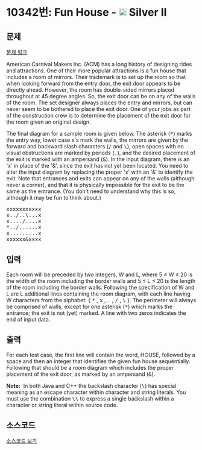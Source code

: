 # 10342번: Fun House - <img src="https://static.solved.ac/tier_small/9.svg" style="height:20px" /> Silver II

<!-- performance -->

<!-- 문제 제출 후 깃허브에 푸시를 했을 때 제출한 코드의 성능이 입력될 공간입니다.-->

<!-- end -->

## 문제

[문제 링크](https://boj.kr/10342)


<p>American Carnival Makers Inc. (ACM) has a long history of designing rides and attractions. One of their more popular attractions is a fun house that includes a room of mirrors. Their trademark is to set up the room so that when looking forward from the entry door, the exit door appears to be directly ahead. However, the room has double-sided mirrors placed throughout at 45 degree angles. So, the exit door can be on any of the walls of the room. The set designer always places the entry and mirrors, but can never seem to be bothered to place the exit door. One of your jobs as part of the construction crew is to determine the placement of the exit door for the room given an original design.</p>

<p>The final diagram for a sample room is given below. The asterisk (<kbd>*</kbd>) marks the entry way, lower case x's mark the walls, the mirrors are given by the forward and backward slash characters (<kbd>/</kbd> and <kbd>\</kbd>), open spaces with no visual obstructions are marked by periods (<kbd>.</kbd>), and the desired placement of the exit is marked with an ampersand (<kbd>&amp;</kbd>). In the input diagram, there is an 'x' in place of the '&amp;', since the exit has not yet been located. You need to alter the input diagram by replacing the proper 'x' with an '&amp;' to identify the exit. Note that entrances and exits can appear on any of the walls (although never a corner), and that it is physically impossible for the exit to be the same as the entrance. (You don't need to understand why this is so, although it may be fun to think about.)</p>

<pre>xxxxxxxxxxx
x../..\...x
x..../....x
*../......x
x.........x
xxxxxx&amp;xxxx
</pre>



## 입력


<p>Each room will be preceded by two integers, W and L, where 5 ≤ W ≤ 20 is the width of the room including the border walls and 5 ≤ L ≤ 20 is the length of the room including the border walls. Following the specification of W and L are L additional lines containing the room diagram, with each line having W characters from the alphabet: { <kbd>*</kbd> , <kbd>x</kbd> , <kbd>.</kbd> , <kbd>/</kbd> , <kbd>\</kbd> }. The perimeter will always be comprised of walls, except for one asterisk (<kbd>*</kbd>) which marks the entrance; the exit is not (yet) marked. A line with two zeros indicates the end of input data.</p>



## 출력


<p>For each test case, the first line will contain the word, HOUSE, followed by a space and then an integer that identifies the given fun house sequentially. Following that should be a room diagram which includes the proper placement of the exit door, as marked by an ampersand (<kbd>&amp;</kbd>).</p>

<p><strong>Note:</strong>&nbsp; In both Java and C++ the backslash character (<kbd>\</kbd>) has special meaning as an escape character within character and string literals. You must use the combination&nbsp;<kbd>\\</kbd> to express a single backslash within a character or string literal within source code.</p>



## 소스코드

[소스코드 보기](Fun%20House.cpp)